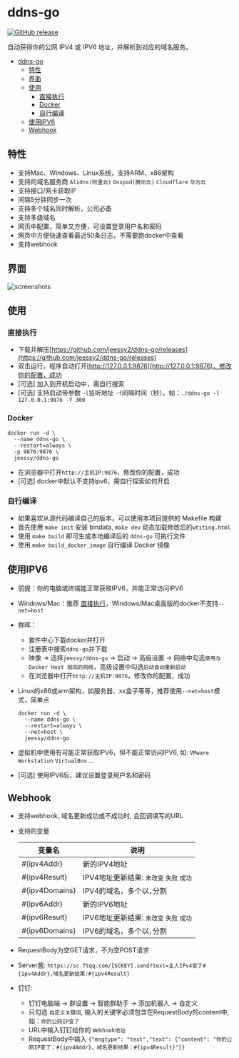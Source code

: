 # ddns-go

<a href="https://github.com/jeessy2/ddns-go/releases/latest"><img alt="GitHub release" src="https://img.shields.io/github/release/jeessy2/ddns-go.svg?logo=github&style=flat-square"></a>

自动获得你的公网 IPV4 或 IPV6 地址，并解析到对应的域名服务。

<!-- TOC -->

- [ddns-go](#ddns-go)
  - [特性](#特性)
  - [界面](#界面)
  - [使用](#使用)
    - [直接执行](#直接执行)
    - [Docker](#docker)
    - [自行编译](#自行编译)
  - [使用IPV6](#使用ipv6)
  - [Webhook](#webhook)

<!-- /TOC -->

## 特性

- 支持Mac、Windows、Linux系统，支持ARM、x86架构
- 支持的域名服务商 `Alidns(阿里云)` `Dnspod(腾讯云)` `Cloudflare` `华为云`
- 支持接口/网卡获取IP
- 间隔5分钟同步一次
- 支持多个域名同时解析，公司必备
- 支持多级域名
- 网页中配置，简单又方便，可设置登录用户名和密码
- 网页中方便快速查看最近50条日志，不需要跑docker中查看
- 支持webhook

## 界面

![screenshots](https://raw.githubusercontent.com/jeessy2/ddns-go/master/ddns-web.png)

## 使用 

### 直接执行

- 下载并解压[https://github.com/jeessy2/ddns-go/releases](https://github.com/jeessy2/ddns-go/releases)
- 双击运行，程序自动打开[http://127.0.0.1:9876](http://127.0.0.1:9876)，修改你的配置，成功
- [可选] 加入到开机启动中，需自行搜索
- [可选] 支持启动带参数 `-l`监听地址 `-f`间隔时间（秒）。如：`./ddns-go -l 127.0.0.1:9876 -f 300`

### Docker

```
docker run -d \
  --name ddns-go \
  --restart=always \
  -p 9876:9876 \
  jeessy/ddns-go
```

- 在浏览器中打开`http://主机IP:9876`，修改你的配置，成功
- [可选] docker中默认不支持ipv6，需自行探索如何开启

### 自行编译

- 如果喜欢从源代码编译自己的版本，可以使用本项目提供的 Makefile 构建
- 首先使用 `make init` 安装 bindata, `make dev` 动态加载修改后的`wtiting.html`
- 使用 `make build` 即可生成本地编译后的 `ddns-go` 可执行文件
- 使用 `make build_docker_image` 自行编译 Docker 镜像

## 使用IPV6

- 前提：你的电脑或终端能正常获取IPV6，并能正常访问IPV6
- Windows/Mac：推荐 [直接执行](#直接执行)，Windows/Mac桌面版的docker不支持`--net=host`
- 群晖：
  - 套件中心下载docker并打开
  - 注册表中搜索`ddns-go`并下载
  - 映像 -> 选择`jeessy/ddns-go` -> 启动 -> 高级设置 -> 网络中勾选`使用与 Docker Host 相同的网络`，高级设置中勾选`启动自动重新启动`
  - 在浏览器中打开`http://主机IP:9876`，修改你的配置，成功
- Linux的x86或arm架构，如服务器、xx盒子等等，推荐使用`--net=host`模式，简单点
  ```
  docker run -d \
    --name ddns-go \
    --restart=always \
    --net=host \
    jeessy/ddns-go
  ```

- 虚拟机中使用有可能正常获取IPV6，但不能正常访问IPV6, 如: `VMware Workstation` `VirtualBox` ...
- [可选] 使用IPV6后，建议设置登录用户名和密码

## Webhook

- 支持webhook, 域名更新成功或不成功时, 会回调填写的URL
- 支持的变量

  |  变量名   | 说明  |
  |  ----  | ----  |
  | #{ipv4Addr}  | 新的IPV4地址 |
  | #{ipv4Result}  | IPV4地址更新结果: `未改变` `失败` `成功`|
  | #{ipv4Domains}  | IPV4的域名，多个以`,`分割 |
  | #{ipv6Addr}  | 新的IPV6地址 |
  | #{ipv6Result}  | IPV6地址更新结果: `未改变` `失败` `成功`|
  | #{ipv6Domains}  | IPV6的域名，多个以`,`分割 |

- RequestBody为空GET请求，不为空POST请求
- Server酱: `https://sc.ftqq.com/[SCKEY].send?text=主人IPv4变了#{ipv4Addr},域名更新结果:#{ipv4Result}`
- 钉钉:
  - 钉钉电脑端 -> 群设置 -> 智能群助手 -> 添加机器人 -> 自定义
  - 只勾选 `自定义关键词`, 输入的关键字必须包含在RequestBody的content中, 如：`你的公网IP变了`
  - URL中输入钉钉给你的 `Webhook地址` 
  - RequestBody中输入 `{"msgtype": "text","text": {"content": "你的公网IP变了：#{ipv4Addr}，域名更新结果：#{ipv4Result}"}}`
